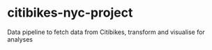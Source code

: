 # citibikes-nyc-project
 Data pipeline to fetch data from Citibikes, transform and visualise for analyses
